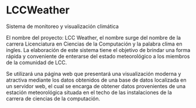 # LCCWeather
Sistema de monitoreo y visualización climática


El nombre del proyecto: LCC Weather, el nombre surge del nombre de la carrera Licenciatura en Ciencias de la Computación y la palabra clima en ingles. La elaboración de este sistema tiene el objetivo de brindar una forma rápida y conveniente de enterarse del estado meteorológico a los miembros de la comunidad de LCC.

Se utilizará una página web que presentará una visualización moderna y atractiva mediante los datos obtenidos de una base de datos localizada en un servidor web, el cual se encarga de obtener datos  provenientes de una estación meteorológica situada en el techo de las instalaciones de la carrera de ciencias de la computación.
